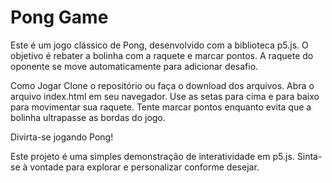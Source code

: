 # Pong Game
Este é um jogo clássico de Pong, desenvolvido com a biblioteca p5.js. O objetivo é rebater a bolinha com a raquete e marcar pontos. A raquete do oponente se move automaticamente para adicionar desafio.

Como Jogar
Clone o repositório ou faça o download dos arquivos.
Abra o arquivo index.html em seu navegador.
Use as setas para cima e para baixo para movimentar sua raquete. Tente marcar pontos enquanto evita que a bolinha ultrapasse as bordas do jogo.

Divirta-se jogando Pong!

Este projeto é uma simples demonstração de interatividade em p5.js. Sinta-se à vontade para explorar e personalizar conforme desejar.
